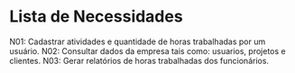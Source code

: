 # Lista de Necessidades

N01: Cadastrar atividades e quantidade de horas trabalhadas por um usuário.
N02: Consultar dados da empresa tais como: usuarios, projetos e clientes.
N03: Gerar relatórios de horas trabalhadas dos funcionários.

